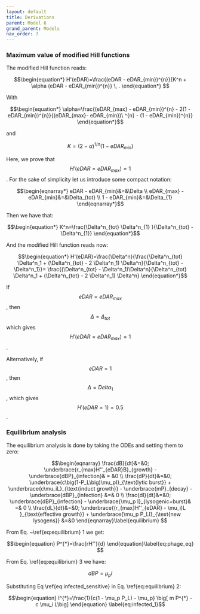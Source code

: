 ```yaml
---                   
layout: default                                                                                     
title: Derivations                                                                              
parent: Model 6                                                                                     
grand_parent: Models                                                                                
nav_order: 7                                                      
---
```


### Maximum value of modified Hill functions

The modified Hill function reads:

$$\begin{equation*}
 H'(eDAR)=\frac{(eDAR - eDAR_{min})^{n}}{K^n + \alpha (eDAR - eDAR_{min})^{n}} \, .
\end{equation*} $$

With

$$\begin{equation*}
\alpha=\frac{(eDAR_{max} - eDAR_{min})^{n} - 2(1 - eDAR_{min})^{n}}{(eDAR_{max}- eDAR_{min})\
^{n} - (1 - eDAR_{min})^{n}}
\end{equation*}$$

and

$$\begin{equation*}
K=(2-\alpha)^{1/n}(1-eDAR_{min})
\end{equation*}$$

Here, we prove that $$H'(eDAR=eDAR_{max})=1$$. For the sake of simplicity let us introduce some compact notation:

$$\begin{eqnarray*}
eDAR - eDAR_{min}&=&\Delta \\
eDAR_{max} - eDAR_{min}&=&\Delta_{tot} \\
1 - eDAR_{min}&=&\Delta_{1}
\end{eqnarray*}$$

Then we have that:

$$\begin{equation*}
K^n=\frac{\Delta^n_{tot} \Delta^n_{1} }{\Delta^n_{tot} - \Delta^n_{1}}
\end{equation*}$$

And the modified Hill function reads now:

$$\begin{equation*}                                                                                 
H'(eDAR)=\frac{\Delta^n}{\frac{\Delta^n_{tot} \Delta^n_1 + (\Delta^n_{tot} - 2
\Delta^n_1) \Delta^n}{\Delta^n_{tot} - \Delta^n_1}}= \frac{(\Delta^n_{tot} - \Delta^n_1)\Delta^n}{\Delta^n_{tot} \Delta^n_1 + (\Delta^n_{tot} - 2 \Delta^n_1) \Delta^n}
\end{equation*}$$

If $$eDAR=eDAR_{max}$$, then $$\Delta=\Delta_{tot}$$ which gives $$H'(eDAR=eDAR_{max})=1$$.

Alternatively, if $$eDAR=1$$, then $$\Delta=Delta_1$$, which gives $$H'(eDAR=1)=0.5$$. 

### Equilibrium analysis

The equilibrium analysis is done by taking the ODEs and setting them to zero:

$$\begin{eqnarray}  
\frac{dB}{dt}&=&0; \underbrace{r_{max}H''_{eDAR}B}_{growth} - \underbrace{dBP}_{infection}& = &0 \\         
\frac{dP}{dt}&=&0; \underbrace{c\big(1-P_L\big)\mu_pI}_{\text{lytic burst}} +
\underbrace{c\mu_iL}_{\text{induct growth}} - \underbrace{mP}_{decay} - \underbrace{dBP}_{infection} &=& 0 \\                         
\frac{dI}{dt}&=&0;  \underbrace{dBP}_{infection} - \underbrace{\mu_p I}_{lysogenic+burst}& =& 0 \\  
\frac{dL}{dt}&=&0; \underbrace{(r_{max}H''_{eDAR} - \mu_i)L }_{\text{effective growth}} +  \underbrace{\mu_p P_LI}_{\text{new lysogens}} &=&0
\end{eqnarray}\label{equilibrium} $$

From Eq. ~\ref{eq:equilibrium} 1 we get:

$$\begin{equation}
P^{*}=\frac{rH''}{d}
\end{equation}\label{eq:phage_eq} $$

From Eq. \ref{eq:equilibrium} 3 we have:

$$\begin{equation}
dBP=\mu_p I
\end{equation}\label{eq:infected_sensitive} $$

Substituting Eq \ref{eq:infected_sensitive} in Eq. \ref{eq:equilibrium} 2:

$$\begin{equation}
I^{*}=\frac{1}{c(1 - \mu_p P_L) - \mu_p} \big[ m P^{*} - c \mu_i L\big]
\end{equation} \label{eq:infected_1}$$